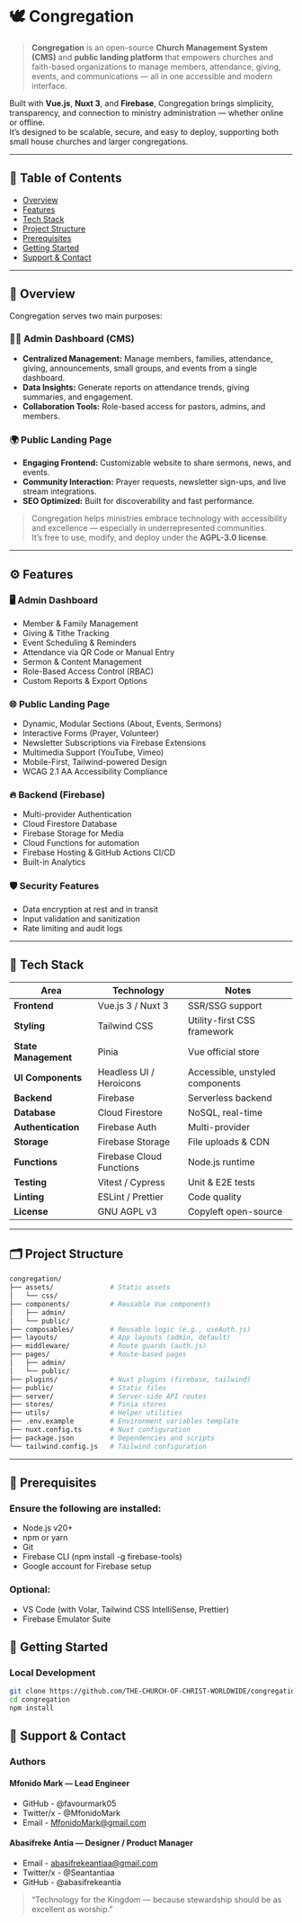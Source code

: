 # 🕊️ Congregation

<!-- [![GitHub stars](https://img.shields.io/github/stars/mfonidomark/congregation?style=social)](https://github.com/mfonidomark/congregation/stargazers)
[![GitHub forks](https://img.shields.io/github/forks/mfonidomark/congregation?style=social)](https://github.com/mfonidomark/congregation/network/members)
[![GitHub issues](https://img.shields.io/github/issues/mfonidomark/congregation)](https://github.com/mfonidomark/congregation/issues)
[![GitHub license](https://img.shields.io/github/license/mfonidomark/congregation)](https://github.com/mfonidomark/congregation/blob/main/LICENSE)
[![npm version](https://img.shields.io/npm/v/congregation?color=orange)](https://www.npmjs.com/package/congregation) -->

> **Congregation** is an open-source **Church Management System (CMS)** and **public landing platform** that empowers churches and faith-based organizations to manage members, attendance, giving, events, and communications — all in one accessible and modern interface.

Built with **Vue.js**, **Nuxt 3**, and **Firebase**, Congregation brings simplicity, transparency, and connection to ministry administration — whether online or offline.  
It’s designed to be scalable, secure, and easy to deploy, supporting both small house churches and larger congregations.

<!-- ---

## 📸 Screenshots

| Admin Dashboard | Public Landing Page | Mobile View |
|-----------------|---------------------|--------------|
| ![Admin Dashboard Screenshot](docs/screenshots/admin-dashboard.png) | ![Public Landing Page Screenshot](docs/screenshots/public-landing.png) | ![Mobile Responsive Screenshot](docs/screenshots/mobile-view.png) | -->

---

## 📖 Table of Contents

- [Overview](#-overview)
- [Features](#-features)
- [Tech Stack](#-tech-stack)
- [Project Structure](#-project-structure)
- [Prerequisites](#-prerequisites)
- [Getting Started](#-getting-started)
- [Support & Contact](#-support--contact)

---

## 🧭 Overview

Congregation serves two main purposes:

### 🧑‍💼 Admin Dashboard (CMS)

- **Centralized Management:** Manage members, families, attendance, giving, announcements, small groups, and events from a single dashboard.
- **Data Insights:** Generate reports on attendance trends, giving summaries, and engagement.
- **Collaboration Tools:** Role-based access for pastors, admins, and members.

### 🌍 Public Landing Page

- **Engaging Frontend:** Customizable website to share sermons, news, and events.
- **Community Interaction:** Prayer requests, newsletter sign-ups, and live stream integrations.
- **SEO Optimized:** Built for discoverability and fast performance.

> Congregation helps ministries embrace technology with accessibility and excellence — especially in underrepresented communities.  
> It’s free to use, modify, and deploy under the **AGPL-3.0 license**.

---

## ⚙️ Features

### 🖥️ Admin Dashboard

- Member & Family Management
- Giving & Tithe Tracking
- Event Scheduling & Reminders
- Attendance via QR Code or Manual Entry
- Sermon & Content Management
- Role-Based Access Control (RBAC)
- Custom Reports & Export Options

### 🌐 Public Landing Page

- Dynamic, Modular Sections (About, Events, Sermons)
- Interactive Forms (Prayer, Volunteer)
- Newsletter Subscriptions via Firebase Extensions
- Multimedia Support (YouTube, Vimeo)
- Mobile-First, Tailwind-powered Design
- WCAG 2.1 AA Accessibility Compliance

### 🔥 Backend (Firebase)

- Multi-provider Authentication
- Cloud Firestore Database
- Firebase Storage for Media
- Cloud Functions for automation
- Firebase Hosting & GitHub Actions CI/CD
- Built-in Analytics

### 🛡️ Security Features

- Data encryption at rest and in transit
- Input validation and sanitization
- Rate limiting and audit logs

---

## 🧰 Tech Stack

| Area | Technology | Notes |
|------|-------------|-------|
| **Frontend** | Vue.js 3 / Nuxt 3 | SSR/SSG support |
| **Styling** | Tailwind CSS | Utility-first CSS framework |
| **State Management** | Pinia | Vue official store |
| **UI Components** | Headless UI / Heroicons | Accessible, unstyled components |
| **Backend** | Firebase | Serverless backend |
| **Database** | Cloud Firestore | NoSQL, real-time |
| **Authentication** | Firebase Auth | Multi-provider |
| **Storage** | Firebase Storage | File uploads & CDN |
| **Functions** | Firebase Cloud Functions | Node.js runtime |
| **Testing** | Vitest / Cypress | Unit & E2E tests |
| **Linting** | ESLint / Prettier | Code quality |
| **License** | GNU AGPL v3 | Copyleft open-source |

---

## 🗂️ Project Structure

```bash
congregation/
├── assets/              # Static assets
│   └── css/
├── components/          # Reusable Vue components
│   ├── admin/
│   └── public/
├── composables/         # Reusable logic (e.g., useAuth.js)
├── layouts/             # App layouts (admin, default)
├── middleware/          # Route guards (auth.js)
├── pages/               # Route-based pages
│   ├── admin/
│   └── public/
├── plugins/             # Nuxt plugins (firebase, tailwind)
├── public/              # Static files
├── server/              # Server-side API routes
├── stores/              # Pinia stores
├── utils/               # Helper utilities
├── .env.example         # Environment variables template
├── nuxt.config.ts       # Nuxt configuration
├── package.json         # Dependencies and scripts
└── tailwind.config.js   # Tailwind configuration
```
---

## 🧩 Prerequisites
### Ensure the following are installed:
- Node.js v20+
- npm or yarn
- Git
- Firebase CLI (npm install -g firebase-tools)
- Google account for Firebase setup

### Optional:
- VS Code (with Volar, Tailwind CSS IntelliSense, Prettier)
- Firebase Emulator Suite

## 🚀 Getting Started
### Local Development

```bash
git clone https://github.com/THE-CHURCH-OF-CHRIST-WORLDWIDE/congregation.git
cd congregation
npm install
```
## 💬 Support & Contact
### Authors
#### Mfonido Mark — Lead Engineer
- GitHub - @favourmark05
- Twitter/x - @MfonidoMark 
- Email - MfonidoMark@gmail.com

#### Abasifreke Antia — Designer / Product Manager
- Email - abasifrekeantiaa@gmail.com
- Twitter/x - @Seantantiaa
- GitHub - @abasifrekeantia

>“Technology for the Kingdom — because stewardship should be as excellent as worship.”
